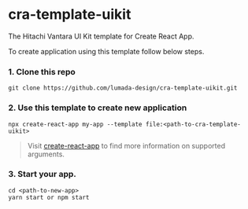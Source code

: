 # cra-template-uikit
The Hitachi Vantara UI Kit template for Create React App.

To create application using this template follow below steps.

### 1. Clone this repo
```
git clone https://github.com/lumada-design/cra-template-uikit.git
```

### 2. Use this template to create new application
```
npx create-react-app my-app --template file:<path-to-cra-template-uikit>
```

> Visit [create-react-app]('https://create-react-app.dev/docs/getting-started') to find more information on supported arguments.

### 3. Start your app.
```
cd <path-to-new-app>
yarn start or npm start
```

